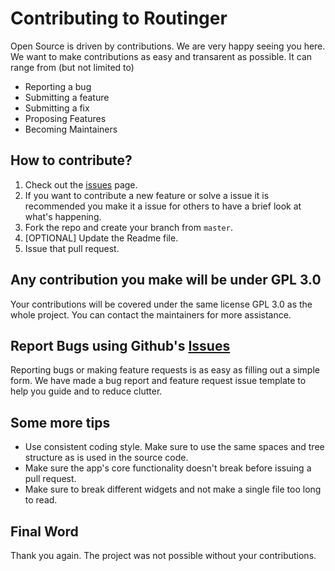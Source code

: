# Contributing to Routinger

Open Source is driven by contributions. We are very happy seeing you here. We want to make contributions as easy and transarent as possible. It can range from (but not limited to)
- Reporting a bug
- Submitting a feature
- Submitting a fix
- Proposing Features
- Becoming Maintainers

## How to contribute?
1. Check out the [issues](https://github.com/Kushalrock/routinger/issues) page.
2. If you want to contribute a new feature or solve a issue it is recommended you make it a issue for others to have a brief look at what's happening.
3. Fork the repo and create your branch from `master`.
4. [OPTIONAL] Update the Readme file.
5. Issue that pull request.

## Any contribution you make will be under GPL 3.0
Your contributions will be covered under the same license GPL 3.0 as the whole project. You can contact the maintainers for more assistance.

## Report Bugs using Github's [Issues](https://github.com/Kushalrock/routinger/issues)
Reporting bugs or making feature requests is as easy as filling out a simple form. We have made a bug report and feature request issue template to help you guide and to reduce clutter.

## Some more tips
- Use consistent coding style. Make sure to use the same spaces and tree structure as is used in the source code.
- Make sure the app's core functionality doesn't break before issuing a pull request.
- Make sure to break different widgets and not make a single file too long to read.

## Final Word
Thank you again. The project was not possible without your contributions.

